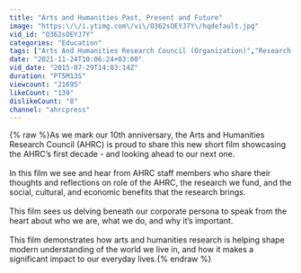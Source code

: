 ```yaml
---
title: "Arts and Humanities Past, Present and Future"
image: "https:\/\/i.ytimg.com\/vi\/O362sOEYJ7Y\/hqdefault.jpg"
vid_id: "O362sOEYJ7Y"
categories: "Education"
tags: ["Arts And Humanities Research Council (Organization)","Research Councils","Higher Education (Industry)"]
date: "2021-11-24T10:06:24+03:00"
vid_date: "2015-07-29T14:03:14Z"
duration: "PT5M13S"
viewcount: "21695"
likeCount: "139"
dislikeCount: "8"
channel: "ahrcpress"
---
```

{% raw %}As we mark our 10th anniversary, the Arts and Humanities Research Council (AHRC) is proud to share this new short film showcasing the AHRC’s first decade - and looking ahead to our next one.  <br /><br />In this film we see and hear from AHRC staff members who share their thoughts and reflections on role of the AHRC, the research we fund, and the social, cultural, and economic benefits that the research brings.  <br /><br />This film sees us delving beneath our corporate persona to speak from the heart about who we are, what we do, and why it’s important. <br /><br />This film demonstrates how arts and humanities research is helping shape modern understanding of the world we live in, and how it makes a significant impact to our everyday lives.{% endraw %}
